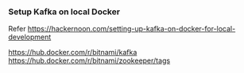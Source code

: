 ### Setup Kafka on local Docker

Refer https://hackernoon.com/setting-up-kafka-on-docker-for-local-development

https://hub.docker.com/r/bitnami/kafka
https://hub.docker.com/r/bitnami/zookeeper/tags
